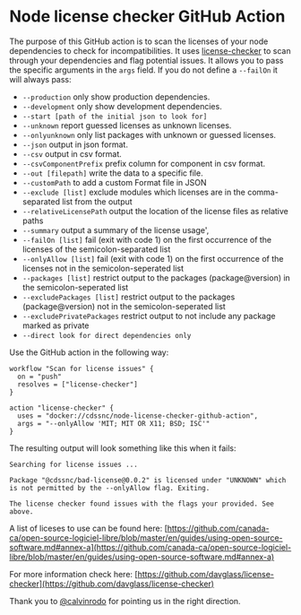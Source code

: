 # Node license checker GitHub Action

The purpose of this GitHub action is to scan the licenses of your node dependencies to check for incompatibilities. It uses [license-checker](https://github.com/davglass/license-checker) to scan through your dependencies and flag potential issues. It allows you to pass the specific arguments in the `args` field. If you do not define a `--failOn` it will always pass:

* `--production` only show production dependencies.
* `--development` only show development dependencies.
* `--start [path of the initial json to look for]`
* `--unknown` report guessed licenses as unknown licenses.
* `--onlyunknown` only list packages with unknown or guessed licenses.
* `--json` output in json format.
* `--csv` output in csv format.
* `--csvComponentPrefix` prefix column for component in csv format.
* `--out [filepath]` write the data to a specific file.
* `--customPath` to add a custom Format file in JSON
* `--exclude [list]` exclude modules which licenses are in the comma-separated list from the output
* `--relativeLicensePath` output the location of the license files as relative paths
* `--summary` output a summary of the license usage',
* `--failOn [list]` fail (exit with code 1) on the first occurrence of the licenses of the semicolon-separated list
* `--onlyAllow [list]` fail (exit with code 1) on the first occurrence of the licenses not in the semicolon-seperated list
* `--packages [list]` restrict output to the packages (package@version) in the semicolon-seperated list
* `--excludePackages [list]` restrict output to the packages (package@version) not in the semicolon-seperated list
* `--excludePrivatePackages` restrict output to not include any package marked as private
* `--direct look for direct dependencies only`

Use the GitHub action in the following way:

```
workflow "Scan for license issues" {
  on = "push"
  resolves = ["license-checker"]
}

action "license-checker" {
  uses = "docker://cdssnc/node-license-checker-github-action",
  args = "--onlyAllow 'MIT; MIT OR X11; BSD; ISC'"
}

```

The resulting output will look something like this when it fails:

```
Searching for license issues ...

Package "@cdssnc/bad-license@0.0.2" is licensed under "UNKNOWN" which is not permitted by the --onlyAllow flag. Exiting.

The license checker found issues with the flags your provided. See above.
```

A list of liceses to use can be found here:
[https://github.com/canada-ca/open-source-logiciel-libre/blob/master/en/guides/using-open-source-software.md#annex-a](https://github.com/canada-ca/open-source-logiciel-libre/blob/master/en/guides/using-open-source-software.md#annex-a)

For more information check here:
[https://github.com/davglass/license-checker](https://github.com/davglass/license-checker)

Thank you to [@calvinrodo](https://github.com/calvinrodo) for pointing us in the right direction.